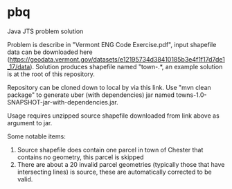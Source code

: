 # pbq
Java JTS problem solution

Problem is describe in "Vermont ENG Code Exercise.pdf", input shapefile data can be downloaded here (https://geodata.vermont.gov/datasets/e12195734d38410185b3e4f1f17d7de1_17/data).
Solution produces shapefile named "town-<timestamp>.*, an example solution is at the root of this repository.

Repository can be cloned down to local by via this link.
Use "mvn clean package" to generate uber (with dependencies) jar named towns-1.0-SNAPSHOT-jar-with-dependencies.jar.

Usage requires unzipped source shapefile downloaded from link above as argument to jar.

Some notable items:
1. Source shapefile does contain one parcel in town of Chester that contains no geometry, this parcel is skipped
2. There are about a 20 invalid parcel geometries (typically those that have intersecting lines) is source, these are automatically corrected to be valid.
